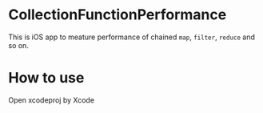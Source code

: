 # CollectionFunctionPerformance

This is iOS app to meature performance of chained `map`, `filter`, `reduce` and so on.

# How to use

Open xcodeproj by Xcode

